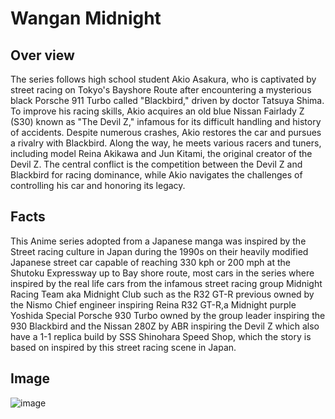 # Wangan Midnight 
## Over view
The series follows high school student Akio Asakura, who is captivated by street racing on Tokyo's Bayshore Route after encountering a mysterious black Porsche 911 Turbo called "Blackbird," driven by doctor Tatsuya Shima. To improve his racing skills, Akio acquires an old blue Nissan Fairlady Z (S30) known as "The Devil Z," infamous for its difficult handling and history of accidents. Despite numerous crashes, Akio restores the car and pursues a rivalry with Blackbird. Along the way, he meets various racers and tuners, including model Reina Akikawa and Jun Kitami, the original creator of the Devil Z. The central conflict is the competition between the Devil Z and Blackbird for racing dominance, while Akio navigates the challenges of controlling his car and honoring its legacy.
## Facts
This Anime series adopted from a Japanese manga was inspired by the Street racing culture in Japan during the 1990s on their heavily modified Japanese street car capable of reaching 330 kph or 200 mph at the Shutoku Expressway up to Bay shore route, most cars in the series where inspired by the real life cars from the infamous street racing group Midnight Racing Team aka Midnight Club such as the R32 GT-R previous owned by the Nismo Chief engineer inspiring Reina R32 GT-R,a Midnight purple Yoshida Special Porsche 930 Turbo owned by the group leader inspiring the 930 Blackbird and the Nissan 280Z by ABR inspiring the Devil Z which also have a 1-1 replica build by SSS Shinohara Speed Shop, which the story is based on inspired by this street racing scene in Japan.
## Image
![image](https://github.com/user-attachments/assets/59eecc11-3fce-4071-b056-386f629c37d9)

